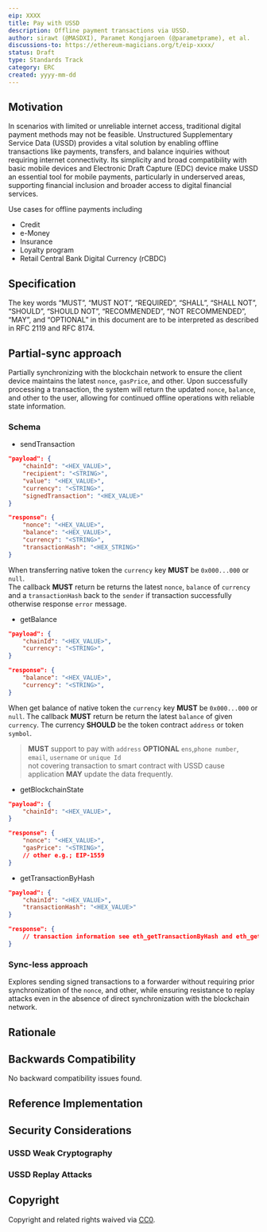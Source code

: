 ```yaml
---
eip: XXXX
title: Pay with USSD
description: Offline payment transactions via USSD.
author: sirawt (@MASDXI), Paramet Kongjaroen (@parametprame), et al.
discussions-to: https://ethereum-magicians.org/t/eip-xxxx/
status: Draft
type: Standards Track
category: ERC
created: yyyy-mm-dd
---
```


<!-- 
requires: 155, 137, 191, 681, 712 assuming
-->

## Motivation
In scenarios with limited or unreliable internet access, traditional digital payment methods may not be feasible. Unstructured Supplementary Service Data (USSD) provides a vital solution by enabling offline transactions like payments, transfers, and balance inquiries without requiring internet connectivity. Its simplicity and broad compatibility with basic mobile devices and Electronic Draft Capture (EDC) device make USSD an essential tool for mobile payments, particularly in underserved areas, supporting financial inclusion and broader access to digital financial services.

Use cases for offline payments including
- Credit
- e-Money
- Insurance
- Loyalty program
- Retail Central Bank Digital Currency (rCBDC)

## Specification

The key words “MUST”, “MUST NOT”, “REQUIRED”, “SHALL”, “SHALL NOT”, “SHOULD”, “SHOULD NOT”, “RECOMMENDED”, “NOT RECOMMENDED”, “MAY”, and “OPTIONAL” in this document are to be interpreted as described in RFC 2119 and RFC 8174.

## Partial-sync approach

Partially synchronizing with the blockchain network to ensure the client device maintains the latest `nonce`, `gasPrice`, and other. Upon successfully processing a transaction, the system will return the updated `nonce`, `balance`, and other to the user, allowing for continued offline operations with reliable state information.

### Schema

- sendTransaction

``` json
"payload": {
    "chainId": "<HEX_VALUE>",
    "recipient": "<STRING>",
    "value": "<HEX_VALUE>",
    "currency": "<STRING>",
    "signedTransaction": "<HEX_VALUE>"
}
```

``` json
"response": {
    "nonce": "<HEX_VALUE>",
    "balance": "<HEX_VALUE>",
    "currency": "<STRING>",
    "transactionHash": "<HEX_STRING>"
}
```

When transferring native token the `currency` key **MUST** be `0x000...000` or `null`.  
The callback **MUST** return be returns the latest `nonce`, `balance` of `currency` and a `transactionHash` 
back to the `sender` if transaction successfully otherwise response `error` message.

- getBalance
  
``` json
"payload": {
    "chainId": "<HEX_VALUE>",
    "currency": "<STRING>",
}
```

``` json
"response": {
    "balance": "<HEX_VALUE>",
    "currency": "<STRING>",
}
```

When get balance of native token the `currency` key **MUST** be `0x000...000` or `null`.
The callback **MUST** return be return the latest `balance` of given `currency`.
The currency **SHOULD** be the token contract `address` or token `symbol`.

> **MUST** support to pay with `address` **OPTIONAL** `ens`,`phone number`, `email`, `username` or `unique Id`  
not covering transaction to smart contract with USSD cause application **MAY** update the data frequently.  

- getBlockchainState

``` json
"payload": {
    "chainId": "<HEX_VALUE>",
}
```

``` json
"response": {
    "nonce": "<HEX_VALUE>",
    "gasPrice": "<STRING>",
    // other e.g.; EIP-1559
}
```

- getTransactionByHash
  
``` json
"payload": {
    "chainId": "<HEX_VALUE>",
    "transactionHash": "<HEX_VALUE>"
}
```

``` json
"response": {
    // transaction information see eth_getTransactionByHash and eth_getTransactionReceipt
}
```

### Sync-less approach

Explores sending signed transactions to a forwarder without requiring prior synchronization of the `nonce`, and other, while ensuring resistance to replay attacks even in the absence of direct synchronization with the blockchain network.

<!--  Custodian: ERC-681 URL as payload? -->
<!--  Non-Custodian: Account-Abstraction potentially solve? -->

## Rationale

<!-- TODO -->

## Backwards Compatibility

No backward compatibility issues found.

## Reference Implementation

<!-- TODO -->
<!-- TODO example implementation source code   -->
<!-- some useful source see:    -->
<!-- https://github.com/krypt007/kotanipay-USSD.git -->
<!-- https://docs.oracle.com/communications/F83448_01/doc.1500/ccc_ussd_gw_tg.pdf   -->
<!-- https://help.webexconnect.io/docs/sending-and-receiving-sms-using-sandbox   -->
<!-- https://github.com/SedemQuame/fido-ussd-app   -->
<!-- Mapped phone number to public address see: https://github.com/camaraproject/BlockchainPublicAddress   -->
<!-- ERC-7798 see: https://hackmd.io/VyxIMlk1SvCOpBpS6a_2uA?both   -->

## Security Considerations

### USSD Weak Cryptography

<!-- TODO  -->
<!-- potential quantum resistance solution see: https://www.itu.int/dms_pub/itu-t/opb/tut/T-TUT-PROTO-2021-PDF-E.pdf -->


### USSD Replay Attacks

<!-- TODO -->

## Copyright

Copyright and related rights waived via [CC0](../LICENSE.md).
